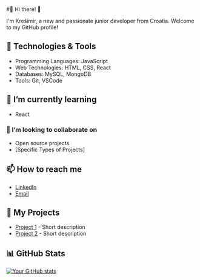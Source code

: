 ### 

<!--
**kresimirbruketa/kresimirbruketa** is a ✨ _special_ ✨ repository because its `README.md` (this file) appears on your GitHub profile.

Here are some ideas to get you started:

- 🔭 I’m currently working on ...
- 🌱 I’m currently learning ...
- 👯 I’m looking to collaborate on ...
- 🤔 I’m looking for help with ...
- 💬 Ask me about ...
- 📫 How to reach me: ...
- 😄 Pronouns: ...
- ⚡ Fun fact: ...
-->

#👋 Hi there!  👋

I'm Krešimir, a new and passionate junior developer from Croatia. Welcome to my GitHub profile!

## 🔧 Technologies & Tools

- Programming Languages: JavaScript
- Web Technologies: HTML, CSS, React
- Databases: MySQL, MongoDB
- Tools: Git, VSCode

## 🌱 I’m currently learning

- React

### 👯 I’m looking to collaborate on

- Open source projects
- [Specific Types of Projects]

## 📫 How to reach me

- [LinkedIn](https://www.linkedin.com/in/your-profile/)
- [Email](mailto:your.email@example.com)

## 🚀 My Projects

- [Project 1](link-to-repo) - Short description
- [Project 2](link-to-repo) - Short description

## 📊 GitHub Stats

[![Your GitHub stats](https://github-readme-stats.vercel.app/api?username=kresimirbruketa&show_icons=true&theme=radical)](https://github.com/kresimirbruketa)
